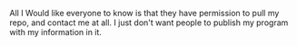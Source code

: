 All I Would like everyone to know is that they have permission to pull my repo, and contact me at all. I just don't want people to publish my program with my information in it.
